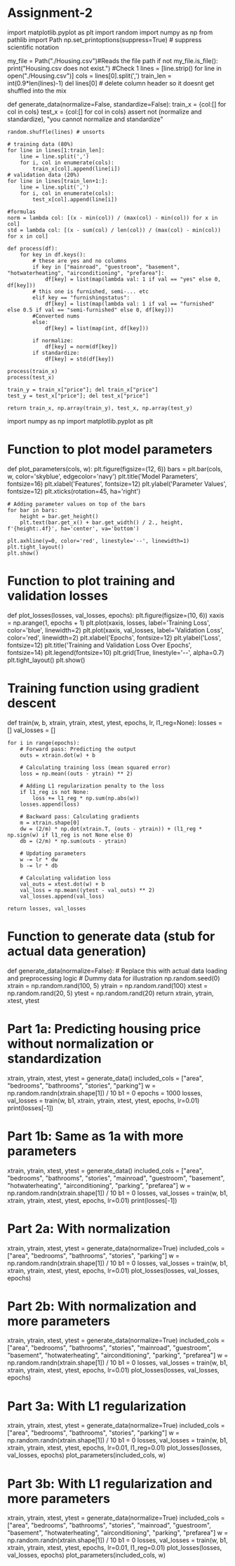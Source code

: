 # Assignment-2
import matplotlib.pyplot as plt
import random
import numpy as np
from pathlib import Path
np.set_printoptions(suppress=True) # suppress scientific notation

my_file = Path("./Housing.csv")#Reads the file path
if not my_file.is_file():
    print("Housing.csv does not exist.") #Check 1
lines = [line.strip() for line in open("./Housing.csv")]
cols = lines[0].split(',')
train_len = int(0.9*len(lines)-1)
del lines[0] # delete column header so it doesnt get shuffled into the mix

def generate_data(normalize=False, standardize=False):
    train_x = {col:[] for col in cols}
    test_x = {col:[] for col in cols}
    assert not (normalize and standardize), "you cannot normalize and standardize"

    random.shuffle(lines) # unsorts

    # training data (80%)
    for line in lines[1:train_len]:
        line = line.split(',')
        for i, col in enumerate(cols):
            train_x[col].append(line[i])
    # validation data (20%)
    for line in lines[train_len+1:]:
        line = line.split(',')
        for i, col in enumerate(cols):
            test_x[col].append(line[i])

    #formulas
    norm = lambda col: [(x - min(col)) / (max(col) - min(col)) for x in col]
    std = lambda col: [(x - sum(col) / len(col)) / (max(col) - min(col)) for x in col]

    def process(df):
        for key in df.keys():
            # these are yes and no columns
            if key in ["mainroad", "guestroom", "basement", "hotwaterheating", "airconditioning", "prefarea"]:
                df[key] = list(map(lambda val: 1 if val == "yes" else 0, df[key]))
            # this one is furnished, semi-... etc
            elif key == "furnishingstatus":
                df[key] = list(map(lambda val: 1 if val == "furnished" else 0.5 if val == "semi-furnished" else 0, df[key]))
            #Converted nums
            else:
                df[key] = list(map(int, df[key]))

            if normalize:
                df[key] = norm(df[key])
            if standardize:
                df[key] = std(df[key])

    process(train_x)
    process(test_x)

    train_y = train_x["price"]; del train_x["price"]
    test_y = test_x["price"]; del test_x["price"]

    return train_x, np.array(train_y), test_x, np.array(test_y)

import numpy as np
import matplotlib.pyplot as plt

# Function to plot model parameters
def plot_parameters(cols, w):
    plt.figure(figsize=(12, 6))
    bars = plt.bar(cols, w, color='skyblue', edgecolor='navy')
    plt.title('Model Parameters', fontsize=16)
    plt.xlabel('Features', fontsize=12)
    plt.ylabel('Parameter Values', fontsize=12)
    plt.xticks(rotation=45, ha='right')

    # Adding parameter values on top of the bars
    for bar in bars:
        height = bar.get_height()
        plt.text(bar.get_x() + bar.get_width() / 2., height, f'{height:.4f}', ha='center', va='bottom')

    plt.axhline(y=0, color='red', linestyle='--', linewidth=1)
    plt.tight_layout()
    plt.show()

# Function to plot training and validation losses
def plot_losses(losses, val_losses, epochs):
    plt.figure(figsize=(10, 6))
    xaxis = np.arange(1, epochs + 1)
    plt.plot(xaxis, losses, label='Training Loss', color='blue', linewidth=2)
    plt.plot(xaxis, val_losses, label='Validation Loss', color='red', linewidth=2)
    plt.xlabel('Epochs', fontsize=12)
    plt.ylabel('Loss', fontsize=12)
    plt.title('Training and Validation Loss Over Epochs', fontsize=14)
    plt.legend(fontsize=10)
    plt.grid(True, linestyle='--', alpha=0.7)
    plt.tight_layout()
    plt.show()

# Training function using gradient descent
def train(w, b, xtrain, ytrain, xtest, ytest, epochs, lr, l1_reg=None):
    losses = []
    val_losses = []

    for i in range(epochs):
        # Forward pass: Predicting the output
        outs = xtrain.dot(w) + b

        # Calculating training loss (mean squared error)
        loss = np.mean((outs - ytrain) ** 2)

        # Adding L1 regularization penalty to the loss
        if l1_reg is not None:
            loss += l1_reg * np.sum(np.abs(w))
        losses.append(loss)

        # Backward pass: Calculating gradients
        m = xtrain.shape[0]
        dw = (2/m) * np.dot(xtrain.T, (outs - ytrain)) + (l1_reg * np.sign(w) if l1_reg is not None else 0)
        db = (2/m) * np.sum(outs - ytrain)

        # Updating parameters
        w -= lr * dw
        b -= lr * db

        # Calculating validation loss
        val_outs = xtest.dot(w) + b
        val_loss = np.mean((ytest - val_outs) ** 2)
        val_losses.append(val_loss)

    return losses, val_losses

# Function to generate data (stub for actual data generation)
def generate_data(normalize=False):
    # Replace this with actual data loading and preprocessing logic
    # Dummy data for illustration
    np.random.seed(0)
    xtrain = np.random.rand(100, 5)
    ytrain = np.random.rand(100)
    xtest = np.random.rand(20, 5)
    ytest = np.random.rand(20)
    return xtrain, ytrain, xtest, ytest

# Part 1a: Predicting housing price without normalization or standardization
xtrain, ytrain, xtest, ytest = generate_data()
included_cols = ["area", "bedrooms", "bathrooms", "stories", "parking"]
w = np.random.randn(xtrain.shape[1]) / 10
b1 = 0
epochs = 1000
losses, val_losses = train(w, b1, xtrain, ytrain, xtest, ytest, epochs, lr=0.01)
print(losses[-1])

# Part 1b: Same as 1a with more parameters
xtrain, ytrain, xtest, ytest = generate_data()
included_cols = ["area", "bedrooms", "bathrooms", "stories", "mainroad", "guestroom", "basement", "hotwaterheating", "airconditioning", "parking", "prefarea"]
w = np.random.randn(xtrain.shape[1]) / 10
b1 = 0
losses, val_losses = train(w, b1, xtrain, ytrain, xtest, ytest, epochs, lr=0.01)
print(losses[-1])

# Part 2a: With normalization
xtrain, ytrain, xtest, ytest = generate_data(normalize=True)
included_cols = ["area", "bedrooms", "bathrooms", "stories", "parking"]
w = np.random.randn(xtrain.shape[1]) / 10
b1 = 0
losses, val_losses = train(w, b1, xtrain, ytrain, xtest, ytest, epochs, lr=0.01)
plot_losses(losses, val_losses, epochs)

# Part 2b: With normalization and more parameters
xtrain, ytrain, xtest, ytest = generate_data(normalize=True)
included_cols = ["area", "bedrooms", "bathrooms", "stories", "mainroad", "guestroom", "basement", "hotwaterheating", "airconditioning", "parking", "prefarea"]
w = np.random.randn(xtrain.shape[1]) / 10
b1 = 0
losses, val_losses = train(w, b1, xtrain, ytrain, xtest, ytest, epochs, lr=0.01)
plot_losses(losses, val_losses, epochs)

# Part 3a: With L1 regularization
xtrain, ytrain, xtest, ytest = generate_data(normalize=True)
included_cols = ["area", "bedrooms", "bathrooms", "stories", "parking"]
w = np.random.randn(xtrain.shape[1]) / 10
b1 = 0
losses, val_losses = train(w, b1, xtrain, ytrain, xtest, ytest, epochs, lr=0.01, l1_reg=0.01)
plot_losses(losses, val_losses, epochs)
plot_parameters(included_cols, w)

# Part 3b: With L1 regularization and more parameters
xtrain, ytrain, xtest, ytest = generate_data(normalize=True)
included_cols = ["area", "bedrooms", "bathrooms", "stories", "mainroad", "guestroom", "basement", "hotwaterheating", "airconditioning", "parking", "prefarea"]
w = np.random.randn(xtrain.shape[1]) / 10
b1 = 0
losses, val_losses = train(w, b1, xtrain, ytrain, xtest, ytest, epochs, lr=0.01, l1_reg=0.01)
plot_losses(losses, val_losses, epochs)
plot_parameters(included_cols, w)
